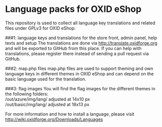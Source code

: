 Language packs for OXID eShop
=============================

This repository is used to collect all language key translations and related files under GPLv3 for OXID eShop:

###1: language keys and translations for the store front, admin panel, help texts and setup
The translations are done via http://translate.oxidforge.org and will be exported to GitHub from this place. 
If you can help with translations, please register there instead of sending a pull request via GitHub.

###2: map.php files
map.php files are used to support theming and own language keys in different themes in OXID eShop and can depend on the
basic language used for the translation.

###3: flag images
You will find the flag images for the different themes in the following folders:<br>
/out/azure/img/lang/ adjusted at 14x10 px<br>
/out/basic/img/lang/ adjusted at 18x13 px

For more information and how to install a language, please visit
http://wiki.oxidforge.org/Downloads/Languages